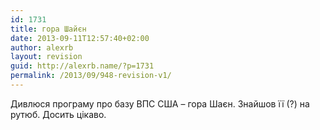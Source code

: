 ```yaml
---
id: 1731
title: гора Шайєн
date: 2013-09-11T12:57:40+02:00
author: alexrb
layout: revision
guid: http://alexrb.name/?p=1731
permalink: /2013/09/948-revision-v1/
---
```

Дивлюся програму про базу ВПС США &#8211; гора Шаєн. Знайшов її (?) на рутюб. Досить цікаво.  
<lj-embed id="25"/>
